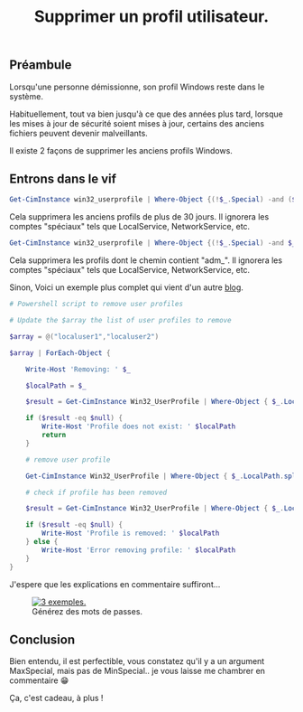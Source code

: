 ﻿---
title: "Supprimer un profil utilisateur."
excerpt: "Supprimer un profil utilisateur residuel proprement."
category: PowerShell
classes: wide
comments: true
tags: 
  - PowerShell
  - Tips
  - profiles
---

## Préambule

Lorsqu'une personne démissionne, son profil Windows reste dans le système.

Habituellement, tout va bien jusqu'à ce que des années plus tard, lorsque les mises à jour de sécurité soient mises à jour, certains des anciens fichiers peuvent devenir malveillants.

Il existe 2 façons de supprimer les anciens profils Windows.

## Entrons dans le vif

```powershell
Get-CimInstance win32_userprofile | Where-Object {(!$_.Special) -and ($_.LastUseTime -lt  (Get-Date).AddDays(-30)) } | Remove-CimInstance
```

Cela supprimera les anciens profils de plus de 30 jours. Il ignorera les comptes "spéciaux" tels que LocalService, NetworkService, etc.

```powershell
Get-CimInstance win32_userprofile | Where-Object {(!$_.Special) -and $_.LocalPath -match "adm_*" } | Remove-CimInstance
```

Cela supprimera les profils dont le chemin contient "adm_". Il ignorera les comptes "spéciaux" tels que LocalService, NetworkService, etc.


Sinon, Voici un exemple plus complet qui vient d'un autre [blog](https://paullimblog.wordpress.com/2019/12/31/delete-user-profiles-with-powershell/).

```powershell
# Powershell script to remove user profiles

# Update the $array the list of user profiles to remove

$array = @("localuser1","localuser2")

$array | ForEach-Object {

    Write-Host 'Removing: ' $_

    $localPath = $_

    $result = Get-CimInstance Win32_UserProfile | Where-Object { $_.LocalPath.split('\')[-1] -eq $localPath }

    if ($result -eq $null) {
        Write-Host 'Profile does not exist: ' $localPath
        return
    }

    # remove user profile

    Get-CimInstance Win32_UserProfile | Where-Object { $_.LocalPath.split('\')[-1] -eq $localPath } | Remove-CimInstance `

    # check if profile has been removed

    $result = Get-CimInstance Win32_UserProfile | Where-Object { $_.LocalPath.split('\')[-1] -eq $localPath }

    if ($result -eq $null) {
        Write-Host 'Profile is removed: ' $localPath
    } else {
        Write-Host 'Error removing profile: ' $localPath
    }
}
```

J'espere que les explications en commentaire suffiront...

<figure style="width: 400px" class="align-center">
	<a href="{{ site.url }}{{ site.baseurl }}/assets/images/2023-01-12_23h19_22.webp"><img src="{{ site.url }}{{ site.baseurl }}/assets/images/2023-01-12_23h19_22.webp" alt="3 exemples."></a>
  <figcaption>Générez des mots de passes.</figcaption>
</figure>

## Conclusion

Bien entendu, il est perfectible, vous constatez qu'il y a un argument MaxSpecial, mais pas de MinSpecial..
je vous laisse me chambrer en commentaire 😁

Ça, c'est cadeau, à plus !